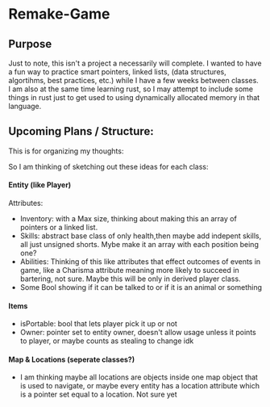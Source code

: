 # Remake-Game

## Purpose
Just to note, this isn't a project a necessarily will complete.  I wanted to have a fun way to practice smart pointers, linked lists, (data structures, algortihms, best practices, etc.) while I have a few weeks between classes.  I am also at the same time learning rust, so I may attempt to include some things in rust just to get used to using dynamically allocated memory in that language.

## Upcoming Plans / Structure:
This is for organizing my thoughts:

So I am thinking of sketching out these ideas for each class:

#### Entity (like Player)
Attributes:
- Inventory: with a Max size, thinking about making this an array of pointers or a linked list.
- Skills: abstract base class of  only health,then maybe add indepent skills, all just unsigned shorts.  Mybe make it an array with each position being one?
- Abilities: Thinking of this like attributes that effect outcomes of events in game, like a Charisma attribute meaning more likely to succeed in bartering, not sure. Maybe this will be only in derived player class.
- Some Bool showing if it can be talked to or if it is an animal or something

#### Items
- isPortable: bool that lets player pick it up or not
- Owner: pointer set to entity owner, doesn't allow usage unless it points to player, or maybe counts as stealing to change idk

#### Map & Locations (seperate classes?)
- I am thinking maybe all locations are objects inside one map object that is used to navigate, or maybe every entity has a location attribute which is a pointer set equal to a location.  Not sure yet



